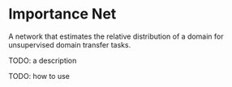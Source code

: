 # Importance Net
A network that estimates the relative distribution of a domain for unsupervised domain transfer tasks.

TODO: a description

TODO: how to use
